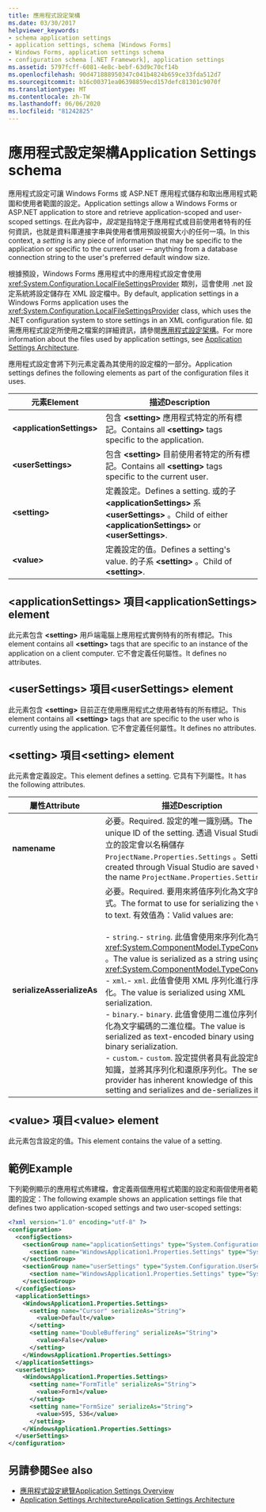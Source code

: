 ```yaml
---
title: 應用程式設定架構
ms.date: 03/30/2017
helpviewer_keywords:
- schema application settings
- application settings, schema [Windows Forms]
- Windows Forms, application settings schema
- configuration schema [.NET Framework], application settings
ms.assetid: 5797fcff-6081-4e8c-bebf-63d9c70cf14b
ms.openlocfilehash: 90d471888950347c041b4824b659ce33fda512d7
ms.sourcegitcommit: b16c00371ea06398859ecd157defc81301c9070f
ms.translationtype: MT
ms.contentlocale: zh-TW
ms.lasthandoff: 06/06/2020
ms.locfileid: "81242825"
---
```

# <a name="application-settings-schema"></a><span data-ttu-id="ed0f1-102">應用程式設定架構</span><span class="sxs-lookup"><span data-stu-id="ed0f1-102">Application Settings schema</span></span>

<span data-ttu-id="ed0f1-103">應用程式設定可讓 Windows Forms 或 ASP.NET 應用程式儲存和取出應用程式範圍和使用者範圍的設定。</span><span class="sxs-lookup"><span data-stu-id="ed0f1-103">Application settings allow a Windows Forms or ASP.NET application to store and retrieve application-scoped and user-scoped settings.</span></span> <span data-ttu-id="ed0f1-104">在此內容中，*設定*是指特定于應用程式或目前使用者特有的任何資訊，也就是資料庫連接字串與使用者慣用預設視窗大小的任何一項。</span><span class="sxs-lookup"><span data-stu-id="ed0f1-104">In this context, a *setting* is any piece of information that may be specific to the application or specific to the current user — anything from a database connection string to the user's preferred default window size.</span></span>

<span data-ttu-id="ed0f1-105">根據預設，Windows Forms 應用程式中的應用程式設定會使用 <xref:System.Configuration.LocalFileSettingsProvider> 類別，這會使用 .net 設定系統將設定儲存在 XML 設定檔中。</span><span class="sxs-lookup"><span data-stu-id="ed0f1-105">By default, application settings in a Windows Forms application uses the <xref:System.Configuration.LocalFileSettingsProvider> class, which uses the .NET configuration system to store settings in an XML configuration file.</span></span> <span data-ttu-id="ed0f1-106">如需應用程式設定所使用之檔案的詳細資訊，請參閱[應用程式設定架構](../../winforms/advanced/application-settings-architecture.md)。</span><span class="sxs-lookup"><span data-stu-id="ed0f1-106">For more information about the files used by application settings, see [Application Settings Architecture](../../winforms/advanced/application-settings-architecture.md).</span></span>

<span data-ttu-id="ed0f1-107">應用程式設定會將下列元素定義為其使用的設定檔的一部分。</span><span class="sxs-lookup"><span data-stu-id="ed0f1-107">Application settings defines the following elements as part of the configuration files it uses.</span></span>

| <span data-ttu-id="ed0f1-108">元素</span><span class="sxs-lookup"><span data-stu-id="ed0f1-108">Element</span></span>                    | <span data-ttu-id="ed0f1-109">描述</span><span class="sxs-lookup"><span data-stu-id="ed0f1-109">Description</span></span>                                                                           |
| -------------------------- | ------------------------------------------------------------------------------------- |
| **\<applicationSettings>** | <span data-ttu-id="ed0f1-110">包含 **\<setting>** 應用程式特定的所有標記。</span><span class="sxs-lookup"><span data-stu-id="ed0f1-110">Contains all **\<setting>** tags specific to the application.</span></span>                         |
| **\<userSettings>**        | <span data-ttu-id="ed0f1-111">包含 **\<setting>** 目前使用者特定的所有標記。</span><span class="sxs-lookup"><span data-stu-id="ed0f1-111">Contains all **\<setting>** tags specific to the current user.</span></span>                        |
| **\<setting>**             | <span data-ttu-id="ed0f1-112">定義設定。</span><span class="sxs-lookup"><span data-stu-id="ed0f1-112">Defines a setting.</span></span> <span data-ttu-id="ed0f1-113">或的子 **\<applicationSettings>** 系 **\<userSettings>** 。</span><span class="sxs-lookup"><span data-stu-id="ed0f1-113">Child of either **\<applicationSettings>** or **\<userSettings>**.</span></span> |
| **\<value>**               | <span data-ttu-id="ed0f1-114">定義設定的值。</span><span class="sxs-lookup"><span data-stu-id="ed0f1-114">Defines a setting's value.</span></span> <span data-ttu-id="ed0f1-115">的子系 **\<setting>** 。</span><span class="sxs-lookup"><span data-stu-id="ed0f1-115">Child of **\<setting>**.</span></span>                                   |

## <a name="applicationsettings-element"></a><span data-ttu-id="ed0f1-116">\<applicationSettings> 項目</span><span class="sxs-lookup"><span data-stu-id="ed0f1-116">\<applicationSettings> element</span></span>

<span data-ttu-id="ed0f1-117">此元素包含 **\<setting>** 用戶端電腦上應用程式實例特有的所有標記。</span><span class="sxs-lookup"><span data-stu-id="ed0f1-117">This element contains all **\<setting>** tags that are specific to an instance of the application on a client computer.</span></span> <span data-ttu-id="ed0f1-118">它不會定義任何屬性。</span><span class="sxs-lookup"><span data-stu-id="ed0f1-118">It defines no attributes.</span></span>

## <a name="usersettings-element"></a><span data-ttu-id="ed0f1-119">\<userSettings> 項目</span><span class="sxs-lookup"><span data-stu-id="ed0f1-119">\<userSettings> element</span></span>

<span data-ttu-id="ed0f1-120">此元素包含 **\<setting>** 目前正在使用應用程式之使用者特有的所有標記。</span><span class="sxs-lookup"><span data-stu-id="ed0f1-120">This element contains all **\<setting>** tags that are specific to the user who is currently using the application.</span></span> <span data-ttu-id="ed0f1-121">它不會定義任何屬性。</span><span class="sxs-lookup"><span data-stu-id="ed0f1-121">It defines no attributes.</span></span>

## <a name="setting-element"></a><span data-ttu-id="ed0f1-122">\<setting> 項目</span><span class="sxs-lookup"><span data-stu-id="ed0f1-122">\<setting> element</span></span>

<span data-ttu-id="ed0f1-123">此元素會定義設定。</span><span class="sxs-lookup"><span data-stu-id="ed0f1-123">This element defines a setting.</span></span> <span data-ttu-id="ed0f1-124">它具有下列屬性。</span><span class="sxs-lookup"><span data-stu-id="ed0f1-124">It has the following attributes.</span></span>

| <span data-ttu-id="ed0f1-125">屬性</span><span class="sxs-lookup"><span data-stu-id="ed0f1-125">Attribute</span></span>        | <span data-ttu-id="ed0f1-126">描述</span><span class="sxs-lookup"><span data-stu-id="ed0f1-126">Description</span></span> |
| ---------------- | ----------- |
| <span data-ttu-id="ed0f1-127">**name**</span><span class="sxs-lookup"><span data-stu-id="ed0f1-127">**name**</span></span>         | <span data-ttu-id="ed0f1-128">必要。</span><span class="sxs-lookup"><span data-stu-id="ed0f1-128">Required.</span></span> <span data-ttu-id="ed0f1-129">設定的唯一識別碼。</span><span class="sxs-lookup"><span data-stu-id="ed0f1-129">The unique ID of the setting.</span></span> <span data-ttu-id="ed0f1-130">透過 Visual Studio 建立的設定會以名稱儲存 `ProjectName.Properties.Settings` 。</span><span class="sxs-lookup"><span data-stu-id="ed0f1-130">Settings created through Visual Studio are saved with the name `ProjectName.Properties.Settings`.</span></span> |
| <span data-ttu-id="ed0f1-131">**serializeAs**</span><span class="sxs-lookup"><span data-stu-id="ed0f1-131">**serializeAs**</span></span> | <span data-ttu-id="ed0f1-132">必要。</span><span class="sxs-lookup"><span data-stu-id="ed0f1-132">Required.</span></span> <span data-ttu-id="ed0f1-133">要用來將值序列化為文字的格式。</span><span class="sxs-lookup"><span data-stu-id="ed0f1-133">The format to use for serializing the value to text.</span></span> <span data-ttu-id="ed0f1-134">有效值為：</span><span class="sxs-lookup"><span data-stu-id="ed0f1-134">Valid values are:</span></span><br><br><span data-ttu-id="ed0f1-135">- `string`.</span><span class="sxs-lookup"><span data-stu-id="ed0f1-135">- `string`.</span></span> <span data-ttu-id="ed0f1-136">此值會使用來序列化為字串 <xref:System.ComponentModel.TypeConverter> 。</span><span class="sxs-lookup"><span data-stu-id="ed0f1-136">The value is serialized as a string using a <xref:System.ComponentModel.TypeConverter>.</span></span><br><span data-ttu-id="ed0f1-137">- `xml`.</span><span class="sxs-lookup"><span data-stu-id="ed0f1-137">- `xml`.</span></span> <span data-ttu-id="ed0f1-138">此值會使用 XML 序列化進行序列化。</span><span class="sxs-lookup"><span data-stu-id="ed0f1-138">The value is serialized using XML serialization.</span></span><br><span data-ttu-id="ed0f1-139">- `binary`.</span><span class="sxs-lookup"><span data-stu-id="ed0f1-139">- `binary`.</span></span> <span data-ttu-id="ed0f1-140">此值會使用二進位序列化序列化為文字編碼的二進位檔。</span><span class="sxs-lookup"><span data-stu-id="ed0f1-140">The value is serialized as text-encoded binary using binary serialization.</span></span><br /><span data-ttu-id="ed0f1-141">- `custom`.</span><span class="sxs-lookup"><span data-stu-id="ed0f1-141">- `custom`.</span></span> <span data-ttu-id="ed0f1-142">設定提供者具有此設定的固有知識，並將其序列化和還原序列化。</span><span class="sxs-lookup"><span data-stu-id="ed0f1-142">The settings provider has inherent knowledge of this setting and serializes and de-serializes it.</span></span> |

## <a name="value-element"></a><span data-ttu-id="ed0f1-143">\<value> 項目</span><span class="sxs-lookup"><span data-stu-id="ed0f1-143">\<value> element</span></span>

<span data-ttu-id="ed0f1-144">此元素包含設定的值。</span><span class="sxs-lookup"><span data-stu-id="ed0f1-144">This element contains the value of a setting.</span></span>

## <a name="example"></a><span data-ttu-id="ed0f1-145">範例</span><span class="sxs-lookup"><span data-stu-id="ed0f1-145">Example</span></span>

<span data-ttu-id="ed0f1-146">下列範例顯示的應用程式佈建檔，會定義兩個應用程式範圍的設定和兩個使用者範圍的設定：</span><span class="sxs-lookup"><span data-stu-id="ed0f1-146">The following example shows an application settings file that defines two application-scoped settings and two user-scoped settings:</span></span>

```xml
<?xml version="1.0" encoding="utf-8" ?>
<configuration>
  <configSections>
    <sectionGroup name="applicationSettings" type="System.Configuration.ApplicationSettingsGroup, System, Version=2.0.0.0, Culture=neutral, PublicKeyToken=b77a5c561934e089">
      <section name="WindowsApplication1.Properties.Settings" type="System.Configuration.ClientSettingsSection, System, Version=2.0.0.0, Culture=neutral, PublicKeyToken=b77a5c561934e089" />
    </sectionGroup>
    <sectionGroup name="userSettings" type="System.Configuration.UserSettingsGroup, System, Version=2.0.0.0, Culture=neutral, PublicKeyToken=b77a5c561934e089">
      <section name="WindowsApplication1.Properties.Settings" type="System.Configuration.ClientSettingsSection, System, Version=2.0.0.0, Culture=neutral, PublicKeyToken=b77a5c561934e089" allowExeDefinition="MachineToLocalUser" />
    </sectionGroup>
  </configSections>
  <applicationSettings>
    <WindowsApplication1.Properties.Settings>
      <setting name="Cursor" serializeAs="String">
        <value>Default</value>
      </setting>
      <setting name="DoubleBuffering" serializeAs="String">
        <value>False</value>
      </setting>
    </WindowsApplication1.Properties.Settings>
  </applicationSettings>
  <userSettings>
    <WindowsApplication1.Properties.Settings>
      <setting name="FormTitle" serializeAs="String">
        <value>Form1</value>
      </setting>
      <setting name="FormSize" serializeAs="String">
        <value>595, 536</value>
      </setting>
    </WindowsApplication1.Properties.Settings>
  </userSettings>
</configuration>
```

## <a name="see-also"></a><span data-ttu-id="ed0f1-147">另請參閱</span><span class="sxs-lookup"><span data-stu-id="ed0f1-147">See also</span></span>

- [<span data-ttu-id="ed0f1-148">應用程式設定總覽</span><span class="sxs-lookup"><span data-stu-id="ed0f1-148">Application Settings Overview</span></span>](../../winforms/advanced/application-settings-overview.md)
- [<span data-ttu-id="ed0f1-149">Application Settings Architecture</span><span class="sxs-lookup"><span data-stu-id="ed0f1-149">Application Settings Architecture</span></span>](../../winforms/advanced/application-settings-architecture.md)
